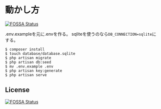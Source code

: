 # 動かし方
[![FOSSA Status](https://app.fossa.io/api/projects/git%2Bgithub.com%2Fonokatio%2Fhesonoo.svg?type=shield)](https://app.fossa.io/projects/git%2Bgithub.com%2Fonokatio%2Fhesonoo?ref=badge_shield)



.env.exampleを元に.envを作る。
sqliteを使うのなら`DB_CONNECTION=sqlite`にする。


```
$ composer install
$ touch database/database.sqlite
$ php artisan migrate
$ php artisan db:seed
$ mv .env.example .env
$ php artisan key:generate
$ php artisan serve
```


## License
[![FOSSA Status](https://app.fossa.io/api/projects/git%2Bgithub.com%2Fonokatio%2Fhesonoo.svg?type=large)](https://app.fossa.io/projects/git%2Bgithub.com%2Fonokatio%2Fhesonoo?ref=badge_large)